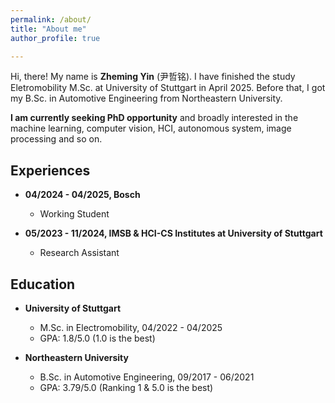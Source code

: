 ```yaml
---
permalink: /about/
title: "About me"
author_profile: true

---
```


Hi, there! My name is **Zheming Yin** (尹哲铭). I have finished the study Eletromobility M.Sc. at University of Stuttgart in April 2025. Before that, I got my B.Sc. in Automotive Engineering from Northeastern University.

**I am currently seeking PhD opportunity** and broadly interested in the machine learning, computer vision, HCI, autonomous system, image processing and so on.

## Experiences
- **04/2024 - 04/2025, Bosch**
	- Working Student

- **05/2023 - 11/2024, IMSB & HCI-CS Institutes at University of Stuttgart**
	- Research Assistant


## Education
- **University of Stuttgart**
	- M.Sc. in Electromobility, 04/2022 - 04/2025
	- GPA: 1.8/5.0 (1.0 is the best)

- **Northeastern University**
	- B.Sc. in Automotive Engineering, 09/2017 - 06/2021
	- GPA: 3.79/5.0 (Ranking 1 & 5.0 is the best)
